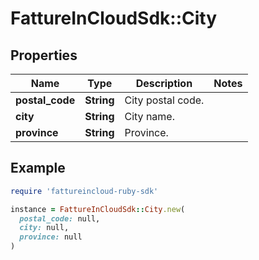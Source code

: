 # FattureInCloudSdk::City

## Properties

| Name | Type | Description | Notes |
| ---- | ---- | ----------- | ----- |
| **postal_code** | **String** | City postal code. |  |
| **city** | **String** | City name. |  |
| **province** | **String** | Province. |  |

## Example

```ruby
require 'fattureincloud-ruby-sdk'

instance = FattureInCloudSdk::City.new(
  postal_code: null,
  city: null,
  province: null
)
```

